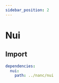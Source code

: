 ```yaml
---
sidebar_position: 2
---
```


# Nui

## Import

```yaml
dependencies:
  nui:
    path: ../nanc/nui
```
